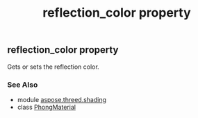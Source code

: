 ﻿---
title: reflection_color property
second_title: Aspose.3D for Python via .NET API References
description: 
type: docs
weight: 190
url: /python-net/aspose.threed.shading/phongmaterial/reflection_color/
is_root: false
---

## reflection_color property


Gets or sets the reflection color.

### See Also
* module [aspose.threed.shading](../../)
* class [PhongMaterial](/3d/python-net/aspose.threed.shading/phongmaterial)

